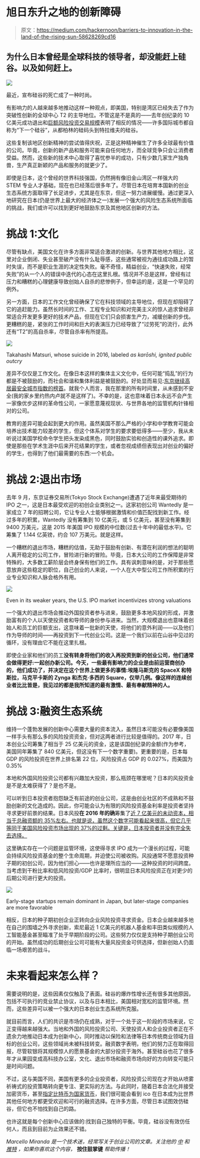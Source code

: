# 旭日东升之地的创新障碍

> 原文：<https://medium.com/hackernoon/barriers-to-innovation-in-the-land-of-the-rising-sun-58628269cd16>

## 为什么日本曾经是全球科技的领导者，却没能赶上硅谷。以及如何赶上。

![](img/3e86622e9db39585505e2733fd655c17.png)

最近，宣布硅谷的死亡成了一种时尚。

有影响力的人越来越多地推动这样一种观点，即美国，特别是湾区已经失去了作为突破性创新的全球中心 T2 的主导地位。不管这是不是真的——去年创纪录的 10 亿美元成功退出和[巨额风险投资交易规模](https://pitchbook.com/news/reports/4q-2017-pitchbook-nvca-venture-monitor)表明了相反的情况——许多国际城市都自称为“下一个硅谷”，从都柏林的硅码头到特拉维夫的硅谷。

这些复制该地区创新精神的尝试值得庆祝，正是这种精神催生了许多全球最有价值的公司。毕竟，创新的新产品和服务可能来自任何地方，而全球竞争只会让消费者受益。然而，这些新的技术中心取得了喜忧参半的成功，只有少数几家生产独角兽，生产真正新颖的产品和服务的就更少了。

即使是日本，这个曾经的世界科技强国，仍然拥有像旧金山湾区一样强大的 STEM 专业人才基础，现在也已经落后很多年了。尽管日本在培育本国新的创业生态系统方面取得了长足进步，尤其是在东京，但这一努力进展缓慢。通过更深入地研究在日本(仍是世界上最大的经济体之一)发展一个强大的风险生态系统所面临的挑战，我们或许可以找到更好地鼓励东京及其他地区创新的方法。

# 挑战 1:文化

尽管有缺点，美国文化在许多方面非常适合激进的创新。与世界其他地方相比，这里对企业倒闭、失业甚至破产没有什么耻辱感，这些通常被视为通往成功路上的暂时失误，而不是职业生涯的决定性失败。毫不奇怪，精益创业，“快速失败，经常失败”的从一个人的错误中迭代的心态在这里扎根。情况并不总是这样，曾经有过压力和糟糕的心理健康导致创始人自杀的悲惨例子，但幸运的是，这是一个罕见的例外。

另一方面，日本的工作文化曾经确保了它在科技领域的主导地位，但现在却阻碍了它的追赶能力。虽然长时间的工作、工程专业知识和对完美主义的惊人追求曾经非常适合开发更多更好的技术产品，但现在它们只会损害生产力，减缓创新的步伐。更糟糕的是，紧张的工作时间和巨大的表演压力已经导致了“过劳死”的流行，此外还有“T2”的高自杀率，尽管自杀率有所提高。

![](img/353d9ec41aa1117c203c00eaee3620d7.png)

Takahashi Matsuri, whose suicide in 2016, labeled *as karōshi, ignited public outcry*

差异不仅仅是工作文化。在像日本这样的集体主义文化中，任何可能“捣乱”的行为都是不被鼓励的，而社会和谐和集体利益是被鼓励的。好处显而易见:[东京继续高居最安全城市指数的榜首](https://dkf1ato8y5dsg.cloudfront.net/uploads/5/82/safe-cities-index-2017-eng-web.pdf)。就我个人而言，我在那里的所有时间里，从未感到不安全(我的家乡里约热内卢就不是这样了)。不幸的是，这也意味着日本永远不会产生一家像优步这样的革命性公司，一家愿意蔑视现状、与世界各地的监管机构针锋相对的公司。

教育的差异可能会起到更大的作用。虽然美国不那么严格的小学和中学教育可能会培养出技术能力较差的学生，但这个体系对学生的要求要低得多——至少，我从未听说过美国学校命令学生把头发染成黑色，同时鼓励实验和创造性的课外追求。即使是那些在学术生涯中后来开花结果的学生，或者忽视成绩但表现出对创业的偏好的学生，也得到了他们最需要的东西:一个机会。

# 挑战 2:退出市场

去年 9 月，东京证券交易所(Tokyo Stock Exchange)遭遇了近年来最受期待的 IPO 之一，这是日本最受欢迎的初创企业类别之一。这家初创公司 Wantedly 是一家成立 7 年的招聘公司，它让专业人士能够根据激情和价值匹配找到新工作。经过多年的积累，Wantedly 没有筹集到 10 亿美元，或 5 亿美元，甚至没有筹集到 9400 万美元，这是 2015 年美国 IPO 规模的中位数(过去十年中的最低水平)。它筹集了 1.144 亿英镑，约合 107 万美元。就是这样。

一个糟糕的退出市场，糟糕的估值，无助于鼓励有创新、有潜在利润的想法的聪明人离开稳定的公司工作，冒险进行新的冒险。毕竟，日本大公司的工作保障是非常特殊的，大多数工薪阶层会终身保有他们的工作。具有讽刺意味的是，对于那些愿意放弃这些稳定的职位，自己创业的人来说，一个人在大中型公司工作所积累的行业专业知识和人脉会格外有用。

![](img/818e01fe768fd55e8ae89cf5baae4859.png)

Even in its weaker years, the U.S. IPO market incentivizes strong valuations

一个强大的退出市场会推动外国投资者参与进来，鼓励更多本地风投的形成，并激励富有的个人以天使投资者和导师的身份参与进来。当然，大规模退出也意味着创始人和员工的巨额支出，这意味着一批新的天使，将他们的意外利润——以及他们作为导师的时间——再投资到下一代创业公司。这是一个我们以前在山谷中见过的循环，没有理由它不能在这里扎根。

即使企业家和他们的员工**没有转身将他们的收入再投资到新的创业公司，他们通常会做得更好:一起创办新公司。今天，一些最有影响力的企业是由前运营商创办的，他们成功了，并决定在这个世界上做更多的事情:埃隆马斯克的 SpaceX 和特斯拉，马克平卡斯的 Zynga 和杰克·多西的 Square，仅举几例。像这样的连续创业者比比皆是，我见过的都是我所知道的最有激情、最有奉献精神的人。**

# 挑战 3:融资生态系统

维持一个蓬勃发展的创新中心需要大量的资本流入，虽然日本可能没有必要像美国一样手头有那么多的风险投资资金，但对这两者进行比较是值得的。2017 年，日本创业公司筹集了相当于 25 亿美元的资金，这是该国创纪录的金额(作为参考，美国同年筹集了 840 亿美元，但这没有下一个数字重要)。更重要的是，日本每 GDP 的风险投资在世界上排名第 22 位，风险投资占 GDP 的 0.027%，而美国为 0.35%

本地和外国风险投资公司都有兴趣加大投资，那么瓶颈在哪里呢？日本的风投资金是不是太难获得了？是也不是。

可以听到日本投资者抱怨缺乏有前途的创业公司，这是由创业社区的不成熟和不鼓励创新的文化造成的。因此，你可能会认为有限的风险投资基金利率是投资者坚持寻求更好前景的结果。日本风投**在 2016 年的确**筹集了[近 7 亿美元的未动资本，相当于总融资额的 35%左右。也就是说，虽然这个数字可能看起来很高，但它几乎等同于美国风险投资市场出现的 37%的过剩。关键是，日本投资者并没有完全失去选择。](https://asia.nikkei.com/Business/Deals/Japan-venture-capital-market-to-stay-hot-in-age-of-AI?page=1)

这里确实存在一个问题是监管环境，这使得寻求 IPO 成为一个漫长的过程，可能会持续风险投资基金的整个生命周期，并迫使公司被收购。风投通常不愿意投资种子期的初创公司，因为他们担心——也许是理所应当的——这种投资的时间跨度。当考虑到干粉比率和低风险投资/GDP 比率时，很明显日本风险投资正在对更少的后期公司进行更大的投资。

![](img/9dcf822e5345911a592122af6e0f0aa4.png)

Early-stage startups remain dominant in Japan, but later-stage companies are more favorable

相反，日本的种子期初创企业正转向企业风险投资寻求资金。日本企业越来越多地在自己的围墙之外寻求创新，索尼最近 1 亿美元的机器人基金和丰田类似规模的人工智能基金甚至瞄准了处于早期阶段的公司。这些努力仅仅是支持种子期创业公司的开始。虽然成功的后期创业公司可能有大量风投资金可供选择，但新创始人仍面临一场艰苦的战斗。

# 未来看起来怎么样？

需要说明的是，这些因素仅仅触及了表面。硅谷的爆炸性增长还有很多其他原因，包括不可执行的竞业禁止协议，以及与日本相比，美国相对宽松的监管环境。然而，这些差异可以被一个强大的日本创业生态系统所克服。

就目前而言，人们的共识是市场仍在成熟，对于一个处于这一阶段的市场来说，它正变得越来越强大。当地和外国的风险投资公司、天使投资人和企业投资者正在不遗余力地推动日本成为创新中心，同时推动以保险和法律等日本传统商业领域为目标的创业公司，这些领域尚未被科技转变。融资数字表明，他们的努力正在取得回报，尽管软银将其规模惊人的愿景基金的大部分投资于海外。甚至硅谷也花了很多年才从果园变成高科技办公室，文化、退出市场和融资市场向好的方向转变可能只是时间问题。

不过，这与美国不同，美国有更多的企业投资者，风险投资公司现在才开始从喷雾祈祷式的投资策略转向更专注、更实际的方法。与此同时，随着日本合法化并接受加密货币，甚至[指定比特币为国家货币](https://www.cnbc.com/2017/09/29/bitcoin-exchanges-officially-recognized-by-japan.html)，我们很可能会看到 ico 在日本成为比世界其他任何地方都更受欢迎和可行的融资选择。在许多方面，尽管日本试图效仿硅谷，但它也不怕找到自己的路。

也许这就是每个创新中心应该做的:找到自己独特的平衡。毕竟，硅谷没有效仿任何人，而且到目前为止效果还不错。

*Marcello Miranda 是一个技术迷，经常写关于创业公司的文章。关注他的* [*中*](/@marcelloecm) *和* [*推特*](https://twitter.com/marcelloecm) *，如果你喜欢这个内容，* **按住鼓掌键** *帮助传播！*